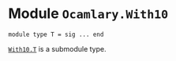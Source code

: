 
# Module `Ocamlary.With10`

```
module type T = sig ... end
```
[`With10.T`](./Ocamlary-With10-module-type-T.md) is a submodule type.
